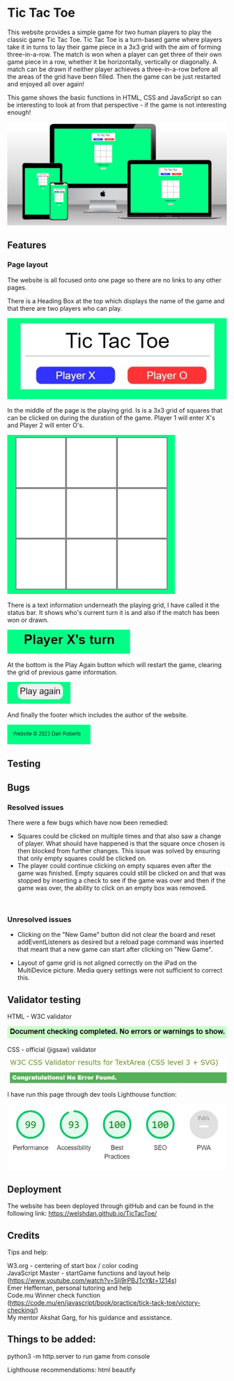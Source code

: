 # Tic Tac Toe

This website provides a simple game for two human players to play the classic game Tic Tac Toe. Tic Tac Toe is a turn-based game where players take it in turns to lay their game piece in a 3x3 grid with the aim of forming three-in-a-row. The match is won when a player can get three of their own game piece in a row, whether it be horizontally, vertically or diagonally. A match can be drawn if neither player achieves a three-in-a-row before all the areas of the grid have been filled. Then the game can be just restarted and enjoyed all over again!

This game shows the basic functions in HTML, CSS and JavaScript so can be interesting to look at from that perspective - if the game is not interesting enough!

![Screenshot](assets/images/multidevice.jpg)

## Features


### Page layout


The website is all focused onto one page so there are no links to any other pages.

There is a Heading Box at the top which displays the name of the game and that there are two players who can play.

![Screenshot](assets/images/pagelayout1.jpg)

In the middle of the page is the playing grid. Is is a 3x3 grid of squares that can be clicked on during the duration of the game. Player 1 will enter X's and Player 2 will enter O's.

![Screenshot](assets/images/pagelayout2.jpg)

There is a text information underneath the playing grid, I have called it the status bar. It shows who's current turn it is and also if the match has been won or drawn.

![Screenshot](assets/images/pagelayout3.jpg)

At the bottom is the Play Again button which will restart the game, clearing the grid of previous game information.

![Screenshot](assets/images/pagelayout4.jpg)

And finally the footer which includes the author of the website.

![Screenshot](assets/images/pagelayout5.jpg)

## Testing




## Bugs

### Resolved issues

There were a few bugs which have now been remedied:
 - Squares could be clicked on multiple times and that also saw a change of player. What should have happened is that the square once chosen is then blocked from further changes. This issue was solved by ensuring that only empty squares could be clicked on.<br>
 - The player could continue clicking on empty squares even after the game was finished. Empty squares could still be clicked on and that was stopped by inserting a check to see if the game was over and then if the game was over, the ability to click on an empty box was removed.
 <br>

### Unresolved issues

- Clicking on the "New Game" button did not clear the board and reset addEventListeners as desired but a reload page command was inserted that meant that a new game can start after clicking on "New Game".<br>

- Layout of game grid is not aligned correctly on the iPad on the MultiDevice picture. Media query settings were not sufficient to correct this.<br>


## Validator testing

HTML - W3C validator

![Screenshot](assets/images/w3validator.jpg)

CSS - official (jigsaw) validator

![Screenshot](assets/images/w3CSS.jpg)

I have run this page through dev tools Lighthouse function:

![Screenshot](assets/images/lighthouse.jpg)

## Deployment

The website has been deployed through gitHub and can be found in the following link:
https://welshdan.github.io/TicTacToe/

## Credits

Tips and help:

W3.org - centering of start box / color coding<br>
JavaScript Master - startGame functions and layout help (https://www.youtube.com/watch?v=Slj9rPBJTcY&t=1214s)<br>
Emer Heffernan, personal tutoring and help<br>
Code.mu Winner check function (https://code.mu/en/javascript/book/practice/tick-tack-toe/victory-checking/)<br>
My mentor Akshat Garg, for his guidance and assistance.<br>


## Things to be added:

python3 -m http.server to run game from console

Lighthouse recommendatioms:
html beautify
